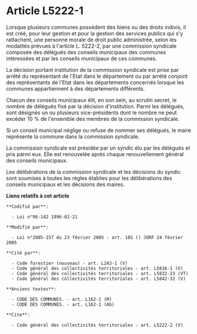 # Article L5222-1

Lorsque plusieurs communes possèdent des biens ou des droits indivis, il est créé, pour leur gestion et pour la gestion des
services publics qui s'y rattachent, une personne morale de droit public administrée, selon les modalités prévues à l'article
L. 5222-2, par une commission syndicale composée des délégués des conseils municipaux des communes intéressées et par les
conseils municipaux de ces communes. 

La décision portant institution de la commission syndicale est prise par arrêté du représentant de l'Etat dans le département
ou par arrêté conjoint des représentants de l'Etat dans les départements concernés lorsque les communes appartiennent à des
départements différents. 

Chacun des conseils municipaux élit, en son sein, au scrutin secret, le nombre de délégués fixé par la décision
d'institution. Parmi les délégués, sont désignés un ou plusieurs vice-présidents dont le nombre ne peut excéder 10 % de
l'ensemble des membres de la commission syndicale. 

Si un conseil municipal néglige ou refuse de nommer ses délégués, le maire représente la commune dans la commission
syndicale. 

La commission syndicale est présidée par un syndic élu par les délégués et pris parmi eux. Elle est renouvelée après chaque
renouvellement général des conseils municipaux. 

Les délibérations de la commission syndicale et les décisions du syndic sont soumises à toutes les règles établies pour les
délibérations des conseils municipaux et les décisions des maires.

**Liens relatifs à cet article**

	**Codifié par**:

	  - Loi n°96-142 1996-02-21

	**Modifié par**:

	  - Loi n°2005-157 du 23 février 2005 - art. 185 () JORF 24 février 2005

	**Cité par**:

	  - Code forestier (nouveau) - art. L243-1 (V)
	  - Code général des collectivités territoriales - art. L5816-1 (V)
	  - Code général des collectivités territoriales - art. L5832-23 (VT)
	  - Code général des collectivités territoriales - art. L5842-32 (V)

	**Anciens textes**:

	  - CODE DES COMMUNES. - art. L162-1 (M)
	  - CODE DES COMMUNES. - art. L162-1 (Ab)

	**Cite**:

	  - Code général des collectivités territoriales - art. L5222-2 (V)
